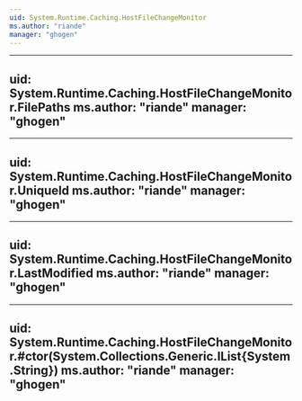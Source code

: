 ```yaml
---
uid: System.Runtime.Caching.HostFileChangeMonitor
ms.author: "riande"
manager: "ghogen"
---
```


---
uid: System.Runtime.Caching.HostFileChangeMonitor.FilePaths
ms.author: "riande"
manager: "ghogen"
---

---
uid: System.Runtime.Caching.HostFileChangeMonitor.UniqueId
ms.author: "riande"
manager: "ghogen"
---

---
uid: System.Runtime.Caching.HostFileChangeMonitor.LastModified
ms.author: "riande"
manager: "ghogen"
---

---
uid: System.Runtime.Caching.HostFileChangeMonitor.#ctor(System.Collections.Generic.IList{System.String})
ms.author: "riande"
manager: "ghogen"
---
